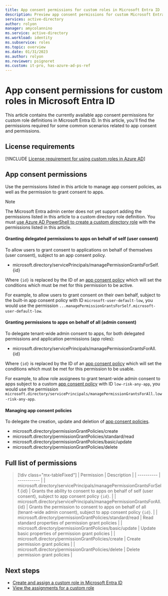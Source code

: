 ```yaml
---
title: App consent permissions for custom roles in Microsoft Entra ID
description: Preview app consent permissions for custom Microsoft Entra roles in the Microsoft Entra admin center, PowerShell, or Graph API.
services: active-directory
author: rolyon
manager: amycolannino
ms.service: active-directory
ms.workload: identity
ms.subservice: roles
ms.topic: overview
ms.date: 01/31/2023
ms.author: rolyon
ms.reviewer: psignoret
ms.custom: it-pro, has-azure-ad-ps-ref
---
```


# App consent permissions for custom roles in Microsoft Entra ID

This article contains the currently available app consent permissions for custom role definitions in Microsoft Entra ID. In this article, you'll find the permissions required for some common scenarios related to app consent and permissions.

## License requirements

[!INCLUDE [License requirement for using custom roles in Azure AD](~/includes/entra-p1-license.md)]

## App consent permissions

Use the permissions listed in this article to manage app consent policies, as well as the permission to grant consent to apps.

> [!NOTE]
> The Microsoft Entra admin center does not yet support adding the permissions listed in this article to a custom directory role definition. You must [use Azure AD PowerShell to create a custom directory role](custom-create.md#create-a-role-using-powershell) with the permissions listed in this article.

#### Granting delegated permissions to apps on behalf of self (user consent)

To allow users to grant consent to applications on behalf of themselves (user consent), subject to an app consent policy.

- microsoft.directory/servicePrincipals/managePermissionGrantsForSelf.{id}

Where `{id}` is replaced by the ID of an [app consent policy](~/identity/enterprise-apps/manage-app-consent-policies.md) which will set the conditions which must be met for this permission to be active.

For example, to allow users to grant consent on their own behalf, subject to the built-in app consent policy with ID `microsoft-user-default-low`, you would use the permission `...managePermissionGrantsForSelf.microsoft-user-default-low`.

#### Granting permissions to apps on behalf of all (admin consent)

To delegate tenant-wide admin consent to apps, for both delegated permissions and application permissions (app roles):

- microsoft.directory/servicePrincipals/managePermissionGrantsForAll.{id}

Where `{id}` is replaced by the ID of an [app consent policy](~/identity/enterprise-apps/manage-app-consent-policies.md) which will set the conditions which must be met for this permission to be usable.

For example, to allow role assignees to grant tenant-wide admin consent to apps subject to a custom [app consent policy](~/identity/enterprise-apps/manage-app-consent-policies.md) with ID `low-risk-any-app`, you would use the permission `microsoft.directory/servicePrincipals/managePermissionGrantsForAll.low-risk-any-app`.

#### Managing app consent policies

To delegate the creation, update and deletion of [app consent policies](~/identity/enterprise-apps/manage-app-consent-policies.md).

- microsoft.directory/permissionGrantPolicies/create
- microsoft.directory/permissionGrantPolicies/standard/read
- microsoft.directory/permissionGrantPolicies/basic/update
- microsoft.directory/permissionGrantPolicies/delete

## Full list of permissions

> [!div class="mx-tableFixed"]
> | Permission | Description |
> | ---------- | ----------- |
> | microsoft.directory/servicePrincipals/managePermissionGrantsForSelf.{id} | Grants the ability to consent to apps on behalf of self (user consent), subject to app consent policy `{id}`. |
> | microsoft.directory/servicePrincipals/managePermissionGrantsForAll.{id} | Grants the permission to consent to apps on behalf of all (tenant-wide admin consent), subject to app consent policy `{id}`. |
> | microsoft.directory/permissionGrantPolicies/standard/read | Read standard properties of permission grant policies |
> | microsoft.directory/permissionGrantPolicies/basic/update | Update basic properties of permission grant policies |
> | microsoft.directory/permissionGrantPolicies/create | Create permission grant policies |
> | microsoft.directory/permissionGrantPolicies/delete | Delete permission grant policies |

## Next steps

- [Create and assign a custom role in Microsoft Entra ID](custom-create.md)
- [View the assignments for a custom role](~/identity/role-based-access-control/view-assignments.md)
